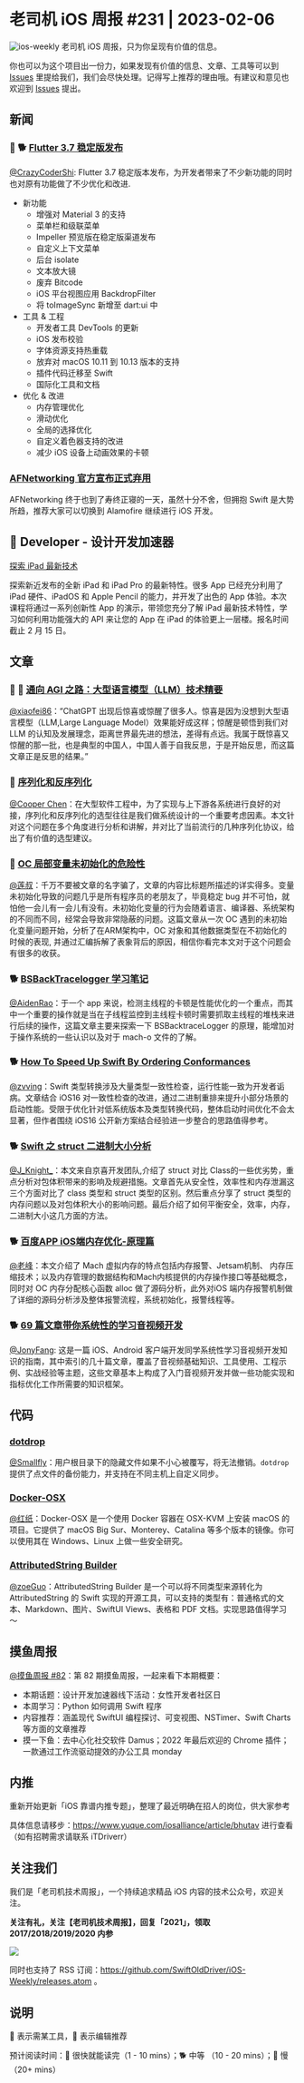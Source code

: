 # 老司机 iOS 周报 #231 | 2023-02-06

![ios-weekly](https://github.com/SwiftOldDriver/iOS-Weekly/blob/master/assets/ios-weekly.png?raw=true)
老司机 iOS 周报，只为你呈现有价值的信息。

你也可以为这个项目出一份力，如果发现有价值的信息、文章、工具等可以到 [Issues](https://github.com/SwiftOldDriver/iOS-Weekly/issues) 里提给我们，我们会尽快处理。记得写上推荐的理由哦。有建议和意见也欢迎到 [Issues](https://github.com/SwiftOldDriver/iOS-Weekly/issues) 提出。

## 新闻

### 🌟 🐕 [Flutter 3.7 稳定版发布](https://mp.weixin.qq.com/s/DOUELDqCD5MlgGfW7bMpEw)

[@CrazyCoderShi](https://github.com/CrazyCoderShi): Flutter 3.7 稳定版本发布，为开发者带来了不少新功能的同时也对原有功能做了不少优化和改进.

- 新功能
  - 增强对 Material 3 的支持
  - 菜单栏和级联菜单
  - Impeller 预览版在稳定版渠道发布
  - 自定义上下文菜单
  - 后台 isolate
  - 文本放大镜
  - 废弃 Bitcode
  - iOS 平台视图应用 BackdropFilter
  - 将 toImageSync 新增至 dart:ui 中
- 工具 & 工程
  - 开发者工具 DevTools 的更新
  - iOS 发布校验
  - 字体资源支持热重载
  - 放弃对 macOS 10.11 到 10.13 版本的支持
  - 插件代码迁移至 Swift
  - 国际化工具和文档
- 优化 & 改进
  - 内存管理优化
  - 滑动优化
  - 全局的选择优化
  - 自定义着色器支持的改进
  - 减少 iOS 设备上动画效果的卡顿

### [AFNetworking 官方宣布正式弃用](https://github.com/AFNetworking/AFNetworking)

AFNetworking 终于也到了寿终正寝的一天，虽然十分不舍，但拥抱 Swift 是大势所趋，推荐大家可以切换到 Alamofire 继续进行 iOS 开发。

##  Developer - 设计开发加速器

[探索 iPad 最新技术](https://developer.apple.com/events/view/)

探索新近发布的全新 iPad 和 iPad Pro 的最新特性。很多 App 已经充分利用了 iPad 硬件、iPadOS 和 Apple Pencil 的能力，并开发了出色的 App 体验。本次课程将通过一系列创新性 App 的演示，带领您充分了解 iPad 最新技术特性，学习如何利用功能强大的 API 来让您的 App 在 iPad 的体验更上一层楼。报名时间截止 2 月 15 日。

## 文章

### 🌟 🐢 [通向 AGI 之路：大型语言模型（LLM）技术精要](https://zhuanlan.zhihu.com/p/597586623)

[@xiaofei86](https://github.com/xiaofei86)：“ChatGPT 出现后惊喜或惊醒了很多人。惊喜是因为没想到大型语言模型（LLM,Large Language Model）效果能好成这样；惊醒是顿悟到我们对 LLM 的认知及发展理念，距离世界最先进的想法，差得有点远。我属于既惊喜又惊醒的那一批，也是典型的中国人，中国人善于自我反思，于是开始反思，而这篇文章正是反思的结果。”

### 🐢 [序列化和反序列化](https://tech.meituan.com/2015/02/26/serialization-vs-deserialization.html)

[@Cooper Chen](https://github.com/cjlcooper)：在大型软件工程中，为了实现与上下游各系统进行良好的对接，序列化和反序列化的选型往往是我们做系统设计的一个重要考虑因素。本文针对这个问题在多个角度进行分析和讲解，并对比了当前流行的几种序列化协议，给出了有价值的选型建议。

### 🐢 [OC 局部变量未初始化的危险性](https://juejin.cn/post/7187664196492853308)

[@莲叔](https://github.com/aaaron7)：千万不要被文章的名字骗了，文章的内容比标题所描述的详实得多。变量未初始化导致的问题几乎是所有程序员的老朋友了，毕竟稳定 bug 并不可怕，就怕他一会儿有一会儿有没有。未初始化变量的行为会随着语言、编译器、系统架构的不同而不同，经常会导致非常隐蔽的问题。这篇文章从一次 OC 遇到的未初始化变量问题开始，分析了在ARM架构中，OC 对象和其他数据类型在不初始化的时候的表现, 并通过汇编拆解了表象背后的原因，相信你看完本文对于这个问题会有很多的收获。

### 🐕 [BSBackTracelogger 学习笔记](https://juejin.cn/post/6910791727670362125)

[@AidenRao](https://weibo.com/AidenRao)：于一个 app 来说，检测主线程的卡顿是性能优化的一个重点，而其中一个重要的操作就是当在子线程监控到主线程卡顿时需要抓取主线程的堆栈来进行后续的操作，这篇文章主要来探索一下 BSBacktraceLogger 的原理，能增加对于操作系统的一些认识以及对于 mach-o 文件的了解。

### 🐕 [How To Speed Up Swift By Ordering Conformances](https://www.emergetools.com/blog/posts/how-order-files-speed-up-protocols)

[@zvving](https://github.com/zvving)：Swift 类型转换涉及大量类型一致性检查，运行性能一致为开发者诟病。文章结合 iOS16 对一致性检查的改进，通过二进制重排来提升小部分场景的启动性能。受限于优化针对低系统版本及类型转换代码，整体启动时间优化不会太显著，但作者围绕 iOS16 公开新方案结合经验进一步整合的思路值得参考。

### 🐕 [Swift 之 struct 二进制大小分析](https://juejin.cn/post/7191406877819797561)

[@J_Knight_](https://github.com/knightsj)：本文来自京喜开发团队,介绍了 struct 对比 Class的一些优劣势，重点分析对包体积带来的影响及规避措施。文章首先从安全性，效率性和内存泄漏这三个方面对比了 class 类型和 struct 类型的区别。然后重点分享了 struct 类型的内存问题以及对包体积大小的影响问题。最后介绍了如何平衡安全，效率，内存，二进制大小这几方面的方法。

### 🐕 [百度APP iOS端内存优化-原理篇](https://mp.weixin.qq.com/s/6_FGFU7-X7URMms6-ucyZQ)

[@老峰](https://github.com/gesantung)：本文介绍了 Mach 虚拟内存的特点包括内存报警、Jetsam机制、 内存压缩技术；以及内存管理的数据结构和Mach内核提供的内存操作接口等基础概念，同时对 OC 内存分配核心函数 alloc 做了源码分析，此外对iOS 端内存报警机制做了详细的源码分析涉及整体报警流程，系统初始化，报警线程等。

### 🐕 [69 篇文章带你系统性的学习音视频开发](https://mp.weixin.qq.com/s/oFXvXb0Lr_wETmHn7GqJxA)

[@JonyFang](https://github.com/jonyfang): 这是一篇 iOS、Android 客户端开发同学系统性学习音视频开发知识的指南，其中索引的几十篇文章，覆盖了音视频基础知识、工具使用、工程示例、实战经验等主题，这些文章基本上构成了入门音视频开发并做一些功能实现和指标优化工作所需要的知识框架。

## 代码

### [dotdrop](https://github.com/deadc0de6/dotdrop)

[@Smallfly](https://github.com/iostalks)：用户根目录下的隐藏文件如果不小心被覆写，将无法撤销。`dotdrop` 提供了点文件的备份能力，并支持在不同主机上自定义同步。

### [Docker-OSX](https://github.com/sickcodes/Docker-OSX)

[@红纸](https://github.com/nianran)：Docker-OSX 是一个使用 Docker 容器在 OSX-KVM 上安装 macOS 的项目。它提供了 macOS Big Sur、Monterey、Catalina 等多个版本的镜像。你可以使用其在 Windows、Linux 上做一些安全研究。

### [AttributedString Builder](https://github.com/objcio/attributed-string-builder)

[@zoeGuo](https://github.com/zoeGuo)：AttributedString Builder 是一个可以将不同类型来源转化为 AttributedString 的 Swift 实现的开源工具，可以支持的类型有：普通格式的文本、Markdown、图片、SwiftUI Views、表格和 PDF 文档。实现思路值得学习～

## 摸鱼周报

[@摸鱼周报 #82](https://mp.weixin.qq.com/s/ck4Jn4Cq-yOs_mjAO-WacA)：第 82 期摸鱼周报，一起来看下本期概要：

- 本期话题：设计开发加速器线下活动：女性开发者社区日
- 本周学习：Python 如何调用 Swift 程序
- 内容推荐：涵盖现代 SwiftUI 编程探讨、可变视图、NSTimer、Swift Charts 等方面的文章推荐
- 摸一下鱼：去中心化社交软件 Damus；2022 年最后欢迎的 Chrome 插件；一款通过工作流驱动提效的办公工具 monday

## 内推

重新开始更新「iOS 靠谱内推专题」，整理了最近明确在招人的岗位，供大家参考

具体信息请移步：<https://www.yuque.com/iosalliance/article/bhutav> 进行查看（如有招聘需求请联系 iTDriverr）

## 关注我们

我们是「老司机技术周报」，一个持续追求精品 iOS 内容的技术公众号，欢迎关注。

**关注有礼，关注【老司机技术周报】，回复「2021」，领取 2017/2018/2019/2020 内参**

![](https://github.com/SwiftOldDriver/iOS-Weekly/blob/master/assets/qrcode_for_wechat.jpg?raw=true)

同时也支持了 RSS 订阅：<https://github.com/SwiftOldDriver/iOS-Weekly/releases.atom> 。

## 说明

🚧 表示需某工具，🌟 表示编辑推荐

预计阅读时间：🐎 很快就能读完（1 - 10 mins）；🐕 中等 （10 - 20 mins）；🐢 慢（20+ mins）
